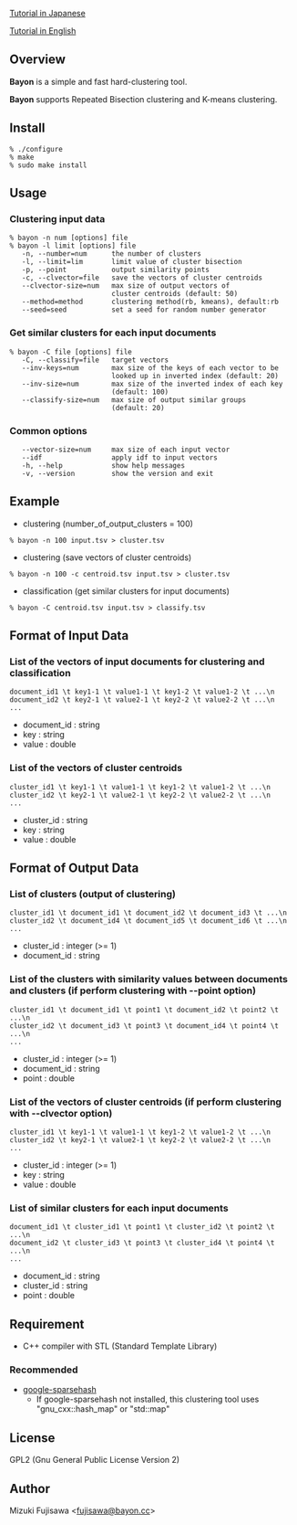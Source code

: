 [Tutorial in Japanese](Tutorial_ja.md)

[Tutorial in English](Tutorial_en.md)

## Overview ##
**Bayon** is a simple and fast hard-clustering tool.

**Bayon** supports Repeated Bisection clustering and K-means clustering.

## Install ##
```
% ./configure
% make
% sudo make install
```

## Usage ##

### Clustering input data ###
```
% bayon -n num [options] file
% bayon -l limit [options] file
   -n, --number=num      the number of clusters
   -l, --limit=lim       limit value of cluster bisection
   -p, --point           output similarity points
   -c, --clvector=file   save the vectors of cluster centroids
   --clvector-size=num   max size of output vectors of
                         cluster centroids (default: 50)
   --method=method       clustering method(rb, kmeans), default:rb
   --seed=seed           set a seed for random number generator
```

### Get similar clusters for each input documents ###
```
% bayon -C file [options] file
   -C, --classify=file   target vectors
   --inv-keys=num        max size of the keys of each vector to be
                         looked up in inverted index (default: 20)
   --inv-size=num        max size of the inverted index of each key
                         (default: 100)
   --classify-size=num   max size of output similar groups
                         (default: 20)
```

### Common options ###
```
   --vector-size=num     max size of each input vector
   --idf                 apply idf to input vectors
   -h, --help            show help messages
   -v, --version         show the version and exit
```

## Example ##
  * clustering (number\_of\_output\_clusters = 100)
```
% bayon -n 100 input.tsv > cluster.tsv
```

  * clustering (save vectors of cluster centroids)
```
% bayon -n 100 -c centroid.tsv input.tsv > cluster.tsv
```

  * classification (get similar clusters for input documents)
```
% bayon -C centroid.tsv input.tsv > classify.tsv
```

## Format of Input Data ##

### List of the vectors of input documents for clustering and classification ###

```
document_id1 \t key1-1 \t value1-1 \t key1-2 \t value1-2 \t ...\n
document_id2 \t key2-1 \t value2-1 \t key2-2 \t value2-2 \t ...\n
...
```
  * document\_id : string
  * key         : string
  * value       : double

### List of the vectors of cluster centroids ###

```
cluster_id1 \t key1-1 \t value1-1 \t key1-2 \t value1-2 \t ...\n
cluster_id2 \t key2-1 \t value2-1 \t key2-2 \t value2-2 \t ...\n
...
```
  * cluster\_id : string
  * key      : string
  * value    : double

## Format of Output Data ##

### List of clusters (output of clustering) ###
```
cluster_id1 \t document_id1 \t document_id2 \t document_id3 \t ...\n
cluster_id2 \t document_id4 \t document_id5 \t document_id6 \t ...\n
...
```
  * cluster\_id  : integer (>= 1)
  * document\_id : string

### List of the clusters with similarity values between documents and clusters (if perform clustering with --point option) ###

```
cluster_id1 \t document_id1 \t point1 \t document_id2 \t point2 \t ...\n
cluster_id2 \t document_id3 \t point3 \t document_id4 \t point4 \t ...\n
...
```
  * cluster\_id  : integer (>= 1)
  * document\_id : string
  * point       : double

### List of the vectors of cluster centroids (if perform clustering with --clvector option) ###
```
cluster_id1 \t key1-1 \t value1-1 \t key1-2 \t value1-2 \t ...\n
cluster_id2 \t key2-1 \t value2-1 \t key2-2 \t value2-2 \t ...\n
...
```
  * cluster\_id  : integer (>= 1)
  * key        : string
  * value      : double

### List of similar clusters for each input documents ###
```
document_id1 \t cluster_id1 \t point1 \t cluster_id2 \t point2 \t ...\n
document_id2 \t cluster_id3 \t point3 \t cluster_id4 \t point4 \t ...\n
...
```
  * document\_id : string
  * cluster\_id    : string
  * point       : double

## Requirement ##
  * C++ compiler with STL (Standard Template Library)

### Recommended ###
  * [google-sparsehash](http://code.google.com/p/google-sparsehash/)
    * If google-sparsehash not installed, this clustering tool uses "gnu\_cxx::hash\_map" or "std::map"

## License ##
GPL2 (Gnu General Public License Version 2)

## Author ##
Mizuki Fujisawa <[fujisawa@bayon.cc](mailto:fujisawa@bayon.cc)>
